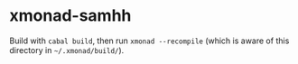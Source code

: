 # xmonad-samhh

Build with `cabal build`, then run `xmonad --recompile` (which is aware of this directory in `~/.xmonad/build/`).

